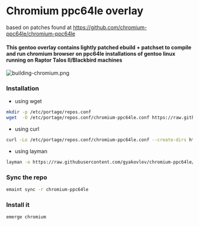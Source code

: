 # Chromium ppc64le overlay

based on patches found at https://github.com/chromium-ppc64le/chromium-ppc64le


#### This gentoo overlay contains lightly patched ebuild + patchset to compile and run chromium browser on ppc64le installations of gentoo linux running on Raptor Talos II/Blackbird machines

![building-chromium.png](https://github.com/gyakovlev/chromium-ppc64le/blob/master/metadata/building_chromium.png)

### Installation

- using wget
```sh
mkdir -p /etc/portage/repos.conf
wget  -O /etc/portage/repos.conf/chromium-ppc64le.conf https://raw.githubusercontent.com/gyakovlev/chromium-ppc64le/master/scripts/chromium-ppc64le.conf
```

- using curl
```sh
curl -Lo /etc/portage/repos.conf/chromium-ppc64le.conf --create-dirs https://raw.githubusercontent.com/gyakovlev/chromium-ppc64le/master/scripts/chromium-ppc64le.conf
```

- using layman
```sh
layman -o https://raw.githubusercontent.com/gyakovlev/chromium-ppc64le/master/repository.xml -L -a chromium-ppc64le
```

### Sync the repo

```sh
emaint sync -r chromium-ppc64le
```

### Install it

```sh
emerge chromium
```
